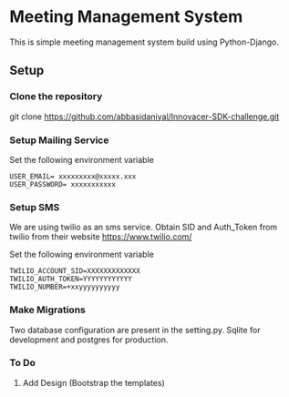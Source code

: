 # Meeting Management System

This is simple meeting management system build using Python-Django.

## Setup

### Clone the repository
git clone https://github.com/abbasidaniyal/Innovacer-SDK-challenge.git

### Setup Mailing Service

Set the following environment variable

```
USER_EMAIL= xxxxxxxxx@xxxxx.xxx
USER_PASSWORD= xxxxxxxxxxx
```

### Setup SMS
We are using twilio as an sms service. Obtain SID and Auth_Token from twilio from their website https://www.twilio.com/

Set the following environment variable


```
TWILIO_ACCOUNT_SID=XXXXXXXXXXXXX
TWILIO_AUTH_TOKEN=YYYYYYYYYYYY
TWILIO_NUMBER=+xxyyyyyyyyyy
```



### Make Migrations
Two database configuration are present in the setting.py. Sqlite for development and postgres for production.

### To Do
1. Add Design (Bootstrap the templates)